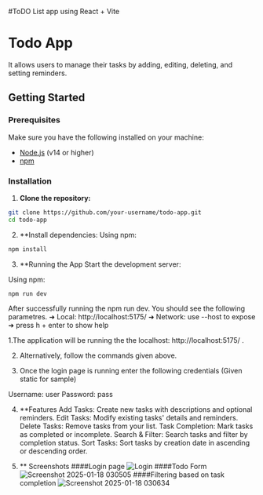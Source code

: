 #ToDO List app using  React + Vite

# Todo App
It allows users to manage their tasks by adding, editing, deleting, and setting reminders.

## Getting Started

### Prerequisites

Make sure you have the following installed on your machine:

- [Node.js](https://nodejs.org/) (v14 or higher)
- [npm](https://www.npmjs.com/)

### Installation

1. **Clone the repository:**

```bash
git clone https://github.com/your-username/todo-app.git
cd todo-app
```
2. **Install dependencies:
Using npm:

```bash
npm install
```
3. **Running the App
Start the development server:

Using npm:

```bash
npm run dev
```
After successfully running the npm run dev. You should see the following parametres. 
  ➜  Local:   http://localhost:5175/
  ➜  Network: use --host to expose
  ➜  press h + enter to show help
  
1.The application will be running the the localhost:  http://localhost:5175/ .

2. Alternatively, follow the commands given above.
   
3. Once the login page is running enter the following credentials (Given static for sample)

Username: user
Password: pass

4. **Features
Add Tasks: Create new tasks with descriptions and optional reminders.
Edit Tasks: Modify existing tasks' details and reminders.
Delete Tasks: Remove tasks from your list.
Task Completion: Mark tasks as completed or incomplete.
Search & Filter: Search tasks and filter by completion status.
Sort Tasks: Sort tasks by creation date in ascending or descending order.

5. ** Screenshots
   ####Login page
![Login](https://github.com/user-attachments/assets/6ceb20f6-1f3f-4bd3-9fbe-ef9e8fdd7f9a)
   ####Todo Form
![Screenshot 2025-01-18 030505](https://github.com/user-attachments/assets/a92e0bfc-a401-4eef-9295-6e1f7a2004f9)
   ####Filtering based on task completion
![Screenshot 2025-01-18 030634](https://github.com/user-attachments/assets/c154dd7d-b24f-497d-98af-64062db817df)
